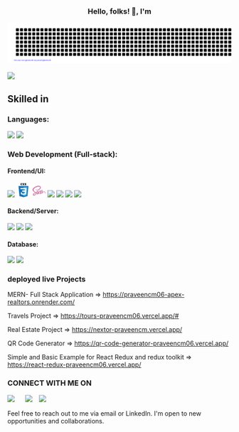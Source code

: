 <h3 align="center">Hello, folks! 👋, I'm </h3>

![gitartwork](gitartwork.svg) </br> </br>
![](https://komarev.com/ghpvc/?username=your-github-username&blue=green&base=1200&abbreviated=true)
## Skilled in

### Languages: 
<div>
  <img src="https://blog.canadianwebhosting.com/wp-content/uploads/2018/04/javascript-logo.png" height="30">
  <img src="https://logos-world.net/wp-content/uploads/2022/07/Java-Logo-700x394.png" height="35">
</div>

### Web Development (Full-stack):

#### Frontend/UI:

<div>
<img src="https://d2eip9sf3oo6c2.cloudfront.net/tags/images/000/000/184/landscape/html5.png" height="28">
<img src="https://raw.githubusercontent.com/devicons/devicon/master/icons/css3/css3-original-wordmark.svg" height="32">
<img src="https://raw.githubusercontent.com/devicons/devicon/master/icons/sass/sass-original.svg" height="30">
<img src="https://www.vectorlogo.zone/logos/tailwindcss/tailwindcss-icon.svg" height="30">
<img src="https://img.icons8.com/color/452/bootstrap.png" height="30">
<img src="https://upload.wikimedia.org/wikipedia/commons/thumb/a/a7/React-icon.svg/1200px-React-icon.svg.png" height="30">
<img src="https://brandslogos.com/wp-content/uploads/images/redux-logo-vector.svg" height="30">
</div>

#### Backend/Server:

<div>
<img src="https://cdn.iconscout.com/icon/free/png-512/node-js-1174925.png" height="36">
<img src="https://encrypted-tbn0.gstatic.com/images?q=tbn:ANd9GcR0syl-pMTbiJQw4yW4R0Ll8A3a-K8jAw2M_Q&usqp=CAU" height="30">
<img src="https://cdn.hashnode.com/res/hashnode/image/upload/v1636832404785/mTXlsmro-.png?w=1600&h=840&fit=crop&crop=entropy&auto=compress,format&format=webp" height="30">
</div>

#### Database:

<div>
<img src="https://download.logo.wine/logo/MySQL/MySQL-Logo.wine.png" height="40">
<img src="https://img.icons8.com/color/452/mongodb.png" height="39">
</div>


### deployed live Projects
MERN- Full Stack Application => https://praveencm06-apex-realtors.onrender.com/

Travels Project => https://tours-praveencm06.vercel.app/#

Real Estate Project => https://nextor-praveencm.vercel.app/

QR Code Generator => https://qr-code-generator-praveencm06.vercel.app/

Simple and Basic Example for React Redux and redux toolkit => https://react-redux-praveencm06.vercel.app/


### CONNECT WITH ME ON

<p align="left">
    <a href="https://www.linkedin.com/in/praveen-mulgundmath-664762aa/"><img height="30" src="https://dwglogo.com/wp-content/uploads/2020/06/Linkedin_symbol_transparent.png"></a>&nbsp;&nbsp;
    &nbsp;&nbsp;
    <a href="mailto:praveencm427@gmail.com"><img height="30" src="https://static.dezeen.com/uploads/2020/10/gmail-google-logo-rebrand-workspace-design_dezeen_2364_col_0.jpg"></a>
    &nbsp;&nbsp;
    <a href="https://wa.me/918147818112?text=Hello,%20this is%20[YOUR_NAME]%20from%20[COMPANY_NAME].%20I'm%20interested%20in%20your%20profile%20for%20an%20open%20job%20position%20at%20our%20organization"><img src="https://i.pinimg.com/736x/93/b2/65/93b265c795140247db600ac92e58746a.jpg" height="30"></a>
</p>

Feel free to reach out to me via email or LinkedIn. I'm open to new opportunities and collaborations.
